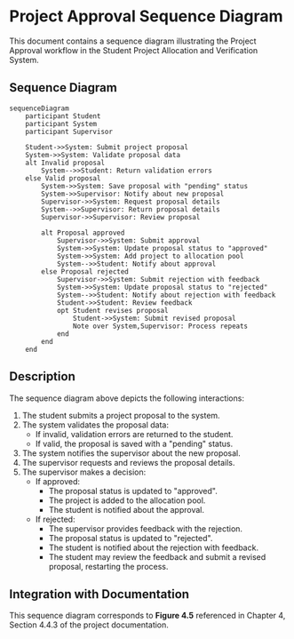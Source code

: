 # Project Approval Sequence Diagram

This document contains a sequence diagram illustrating the Project Approval workflow in the Student Project Allocation and Verification System.

## Sequence Diagram

```mermaid
sequenceDiagram
    participant Student
    participant System
    participant Supervisor
    
    Student->>System: Submit project proposal
    System->>System: Validate proposal data
    alt Invalid proposal
        System-->>Student: Return validation errors
    else Valid proposal
        System->>System: Save proposal with "pending" status
        System->>Supervisor: Notify about new proposal
        Supervisor->>System: Request proposal details
        System-->>Supervisor: Return proposal details
        Supervisor->>Supervisor: Review proposal
        
        alt Proposal approved
            Supervisor->>System: Submit approval
            System->>System: Update proposal status to "approved"
            System->>System: Add project to allocation pool
            System-->>Student: Notify about approval
        else Proposal rejected
            Supervisor->>System: Submit rejection with feedback
            System->>System: Update proposal status to "rejected"
            System-->>Student: Notify about rejection with feedback
            Student->>Student: Review feedback
            opt Student revises proposal
                Student->>System: Submit revised proposal
                Note over System,Supervisor: Process repeats
            end
        end
    end
```

## Description

The sequence diagram above depicts the following interactions:

1. The student submits a project proposal to the system.
2. The system validates the proposal data:
   - If invalid, validation errors are returned to the student.
   - If valid, the proposal is saved with a "pending" status.
3. The system notifies the supervisor about the new proposal.
4. The supervisor requests and reviews the proposal details.
5. The supervisor makes a decision:
   - If approved:
     - The proposal status is updated to "approved".
     - The project is added to the allocation pool.
     - The student is notified about the approval.
   - If rejected:
     - The supervisor provides feedback with the rejection.
     - The proposal status is updated to "rejected".
     - The student is notified about the rejection with feedback.
     - The student may review the feedback and submit a revised proposal, restarting the process.

## Integration with Documentation

This sequence diagram corresponds to **Figure 4.5** referenced in Chapter 4, Section 4.4.3 of the project documentation.